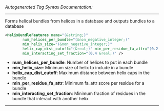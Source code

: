 <!-- THIS IS AN AUTOGENERATED FILE: Don't edit it directly, instead change the schema definition in the code itself. -->

_Autogenerated Tag Syntax Documentation:_

---
Forms helical bundles from helices in a database and outputs bundles to a database

```xml
<HelixBundleFeatures name="(&string;)"
        num_helices_per_bundle="(&non_negative_integer;)"
        min_helix_size="(&non_negative_integer;)"
        helix_cap_dist_cutoff="(&real;)" min_per_residue_fa_attr="(0.2 &real;)"
        min_interacting_set_fraction="(0.4 &real;)" />
```

-   **num_helices_per_bundle**: Number of helices to put in each bundle
-   **min_helix_size**: Minimum size of helix to include in a bundle
-   **helix_cap_dist_cutoff**: Maximum distance between helix caps in the bundle
-   **min_per_residue_fa_attr**: Minimum fa_attr score per residue for a bundle
-   **min_interacting_set_fraction**: Minimum fraction of residues in the bundle that interact with another helix

---
